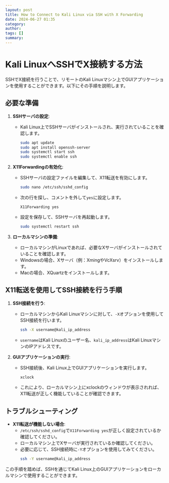 ```yaml
---
layout: post
title: How to Connect to Kali Linux via SSH with X Forwarding
date: 2024-06-27 01:35
category: 
author: 
tags: []
summary: 
---
```


# Kali LinuxへSSHでX接続する方法

SSHでX接続を行うことで、リモートのKali Linuxマシン上でGUIアプリケーションを使用することができます。以下にその手順を説明します。

## 必要な準備

1. **SSHサーバの設定**:
   - Kali Linux上でSSHサーバがインストールされ、実行されていることを確認します。
     ```bash
     sudo apt update
     sudo apt install openssh-server
     sudo systemctl start ssh
     sudo systemctl enable ssh
     ```

2. **X11Forwardingの有効化**:
   - SSHサーバの設定ファイルを編集して、X11転送を有効にします。
     ```bash
     sudo nano /etc/ssh/sshd_config
     ```
   - 次の行を探し、コメントを外して`yes`に設定します。
     ```plaintext
     X11Forwarding yes
     ```
   - 設定を保存して、SSHサーバを再起動します。
     ```bash
     sudo systemctl restart ssh
     ```

3. **ローカルマシンの準備**:
   - ローカルマシンがLinuxであれば、必要なXサーバがインストールされていることを確認します。
   - Windowsの場合、Xサーバ（例：XmingやVcXsrv）をインストールします。
   - Macの場合、XQuartzをインストールします。

## X11転送を使用してSSH接続を行う手順

1. **SSH接続を行う**:
   - ローカルマシンからKali Linuxマシンに対して、`-X`オプションを使用してSSH接続を行います。
     ```bash
     ssh -X username@kali_ip_address
     ```
   - `username`はKali Linuxのユーザー名、`kali_ip_address`はKali LinuxマシンのIPアドレスです。

2. **GUIアプリケーションの実行**:
   - SSH接続後、Kali Linux上でGUIアプリケーションを実行します。
     ```bash
     xclock
     ```
   - これにより、ローカルマシン上にxclockのウィンドウが表示されれば、X11転送が正しく機能していることが確認できます。

## トラブルシューティング

- **X11転送が機能しない場合**:
  - `/etc/ssh/sshd_config`で`X11Forwarding yes`が正しく設定されているか確認してください。
  - ローカルマシン上でXサーバが実行されているか確認してください。
  - 必要に応じて、SSH接続時に`-Y`オプションを使用してみてください。
    ```bash
    ssh -Y username@kali_ip_address
    ```

この手順を踏めば、SSHを通じてKali Linux上のGUIアプリケーションをローカルマシンで使用することができます。



